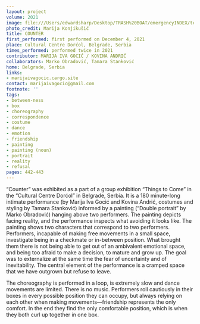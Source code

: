 ```yaml
---
layout: project
volume: 2021
image: file:///Users/edwardsharp/Desktop/TRASH%20BOAT/emergencyINDEX/ten_plus/guts/Links/1665444987997__Counter--Marija_Iva_Goci___Kovina_Andri_.jpg
photo_credit: Marija Konjikušić
title: COUNTER
first_performed: first performed on December 4, 2021
place: Cultural Centre Dorćol, Belgrade, Serbia
times_performed: performed twice in 2021
contributor: MARIJA IVA GOCIĆ / KOVINA ANDRIĆ
collaborators: Marko Obradović, Tamara Stanković
home: Belgrade, Serbia
links:
- marijaivagocic.cargo.site
contact: marijaivagocic@gmail.com
footnote: ''
tags:
- between-ness
- box
- choreography
- correspondence
- costume
- dance
- emotion
- friendship
- painting
- painting (noun)
- portrait
- reality
- refusal
pages: 442-443
---
```


“Counter” was exhibited as a part of a group exhibition “Things to Come” in the “Cultural Centre Dorćol” in Belgrade, Serbia. It is a 180 minute-long intimate performance (by Marija Iva Gocić and Kovina Andrić, costumes and styling by Tamara Stanković) informed by a painting (“Double portrait” by Marko Obradović) hanging above two performers. The painting depicts facing reality, and the performance inspects what avoiding it looks like. The painting shows two characters that correspond to two performers. Performers, incapable of making free movements in a small space, investigate being in a checkmate or in-between position. What brought them there is not being able to get out of an ambivalent emotional space, and being too afraid to make a decision, to mature and grow up. The goal was to externalize at the same time the fear of uncertainty and of inevitability. The central element of the performance is a cramped space that we have outgrown but refuse to leave. 

The choreography is performed in a loop, is extremely slow and dance movements are limited. There is no music. Performers roll cautiously in their boxes in every possible position they can occupy, but always relying on each other when making movements—friendship represents the only comfort. In the end they find the only comfortable position, which is when they both curl up together in one box.